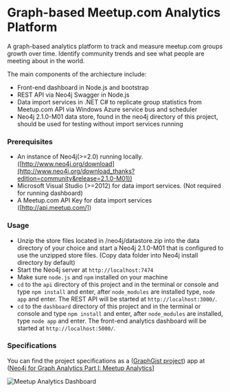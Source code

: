 # Graph-based Meetup.com Analytics Platform

A graph-based analytics platform to track and measure meetup.com groups growth over time. Identify community trends and see what people are meeting about in the world. 

The main components of the archiecture include:

* Front-end dashboard in Node.js and bootstrap
* REST API via Neo4j Swagger in Node.js
* Data import services in .NET C# to replicate group statistics from Meetup.com API via Windows Azure service bus and scheduler
* Neo4j 2.1.0-M01 data store, found in the neo4j directory of this project, should be used for testing without import services running

### Prerequisites

* An instance of Neo4j(>=2.0) running locally. ([http://www.neo4j.org/download](http://www.neo4j.org/download_thanks?edition=community&release=2.1.0-M01))
* Microsoft Visual Studio (>=2012) for data import services. (Not required for running dashboard)
* A Meetup.com API Key for data import services ([http://api.meetup.com/])

### Usage

* Unzip the store files located in /neo4j/datastore.zip into the data directory of your choice and start a Neo4j 2.1.0-M01 that is configured to use the unzipped store files. (Copy data folder into Neo4j install directory by default)
* Start the Neo4j server at `http://localhost:7474`
* Make sure `node.js` and `npm` installed on your machine
* `cd` to the `api` directory of this project and in the terminal or console and type `npm install` and enter, after `node_modules` are installed type, `node app` and enter. The REST API will be started at `http://localhost:3000/`.
* `cd` to the `dashboard` directory of this project and in the terminal or console and type `npm install` and enter, after `node_modules` are installed, type `node app` and enter. The front-end analytics dashboard will be started at `http://localhost:5000/`.

### Specifications

You can find the project specifications as a ([GraphGist project](http://gist.neo4j.org])) app at ([Neo4j for Graph Analytics Part I: Meetup Analytics](http://gist.neo4j.org/?e2e0e4469917729765fe)]

![Meetup Analytics Dashboard](https://raw.githubusercontent.com/kbastani/meetup-analytics/master/specifications/Images/Meetup%20Analytics%20Dashboard%20-%20Screen.png)
